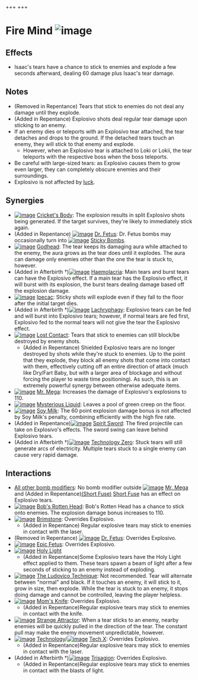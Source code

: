 +++
+++

 # Fire Mind ![image](/image/Fire_Mind.png) 


Effects
---------


* Isaac's tears have a chance to stick to enemies and explode a few seconds afterward, dealing 60 damage plus Isaac's tear damage.


Notes
-------


* (Removed in Repentance) Tears that stick to enemies do not deal any damage until they explode.
* (Added in Repentance) Explosivo shots deal regular tear damage upon sticking to an enemy.
* If an enemy dies or teleports with an Explosivo tear attached, the tear detaches and drops to the ground. If the detached tears touch an enemy, they will stick to that enemy and explode.
	+ However, when an Explosivo tear is attached to Loki or Lokii, the tear teleports with the respective boss when the boss teleports.
* Be careful with large-sized tears: as Explosivo causes them to grow even larger, they can completely obscure enemies and their surroundings.
* Explosivo is not affected by [luck](/wiki/Luck "Luck").


Synergies
-----------


* [![image](/image/Cricket%27s_Body.png)](/wiki/Cricket%27s_Body "Cricket's Body") [Cricket's Body](/wiki/Cricket%27s_Body "Cricket's Body"): The explosion results in split Explosivo shots being generated. If the target survives, they're likely to immediately stick again.
* (Added in Repentance) [![image](/image/Dr._Fetus.png)](/wiki/Dr._Fetus "Dr. Fetus") [Dr. Fetus](/wiki/Dr._Fetus "Dr. Fetus"): Dr. Fetus bombs may occasionally turn into [![image](/image/Sticky_Bombs.png)](/wiki/Sticky_Bombs "Sticky Bombs") [Sticky Bombs](/wiki/Sticky_Bombs "Sticky Bombs").
* [![image](/image/Godhead.png)](/wiki/Godhead "Godhead") [Godhead](/wiki/Godhead "Godhead"): The tear keeps its damaging aura while attached to the enemy, the aura grows as the tear does until it explodes. The aura can damage only enemies other than the one the tear is stuck to, however.
* (Added in Afterbirth †)[![image](/image/Haemolacria.png)](/wiki/Haemolacria "Haemolacria") [Haemolacria](/wiki/Haemolacria "Haemolacria"): Main tears and burst tears can have the Explosivo effect. If a main tear has the Explosivo effect, it will burst with its explosion, the burst tears dealing damage based off the explosion damage.
* [![image](/image/Ipecac.png)](/wiki/Ipecac "Ipecac") [Ipecac](/wiki/Ipecac "Ipecac"): Sticky shots will explode even if they fall to the floor after the initial target dies.
* (Added in Afterbirth †)[![image](/image/Lachryphagy.png)](/wiki/Lachryphagy "Lachryphagy") [Lachryphagy](/wiki/Lachryphagy "Lachryphagy"): Explosivo tears can be fed and will burst into Explosivo tears; however, if normal tears are fed first, Explosivo fed to the normal tears will not give the tear the Explosivo effect.
* [![image](/image/Lost_Contact.png)](/wiki/Lost_Contact "Lost Contact") [Lost Contact](/wiki/Lost_Contact "Lost Contact"): Tears that stick to enemies can still block/be destroyed by enemy shots.
	+ (Added in Repentance) Shielded Explosivo tears are no longer destroyed by shots while they're stuck to enemies. Up to the point that they explode, they block all enemy shots that come into contact with them, effectively cutting off an entire direction of attack (much like Dry/Fart Baby, but with a larger area of blockage and without forcing the player to waste time positioning). As such, this is an extremely powerful synergy between otherwise adequate items.
* [![image](/image/Mr._Mega.png)](/wiki/Mr._Mega "Mr. Mega") [Mr. Mega](/wiki/Mr._Mega "Mr. Mega"): Increases the damage of Explosivo's explosions to 110.
* [![image](/image/Mysterious_Liquid.png)](/wiki/Mysterious_Liquid "Mysterious Liquid") [Mysterious Liquid](/wiki/Mysterious_Liquid "Mysterious Liquid"): Leaves a pool of green creep on the floor.
* [![image](/image/Soy_Milk.png)](/wiki/Soy_Milk "Soy Milk") [Soy Milk](/wiki/Soy_Milk "Soy Milk"): The 60 point explosion damage bonus is not affected by Soy Milk's penalty, combining efficiently with the high fire rate.
* (Added in Repentance)[![image](/image/Spirit_Sword.png)](/wiki/Spirit_Sword "Spirit Sword") [Spirit Sword](/wiki/Spirit_Sword "Spirit Sword"): The fired projectile can take on Explosivo's effects. The sword swing can leave behind Explosivo tears.
* (Added in Afterbirth †)[![image](/image/Technology_Zero.png)](/wiki/Technology_Zero "Technology Zero") [Technology Zero](/wiki/Technology_Zero "Technology Zero"): Stuck tears will still generate arcs of electricity. Multiple tears stuck to a single enemy can cause very rapid damage.


Interactions
--------------


* [All other bomb modifiers](/wiki/Category:Bomb_items "Category:Bomb items"): No bomb modifier outside [![image](/image/Mr._Mega.png)](/wiki/Mr._Mega "Mr. Mega") [Mr. Mega](/wiki/Mr._Mega "Mr. Mega") and (Added in Repentance)[(Short Fuse)](/wiki/Short_Fuse "Short Fuse") [Short Fuse](/wiki/Short_Fuse "Short Fuse") has an effect on Explosivo tears.
* [![image](/image/Bob%27s_Rotten_Head.png)](/wiki/Bob%27s_Rotten_Head "Bob's Rotten Head") [Bob's Rotten Head](/wiki/Bob%27s_Rotten_Head "Bob's Rotten Head"): Bob's Rotten Head has a chance to stick onto enemies. The explosion damage bonus increases to 110.
* [![image](/image/Brimstone.png)](/wiki/Brimstone "Brimstone") [Brimstone](/wiki/Brimstone "Brimstone"): Overrides Explosivo.
	+ (Added in Repentance) Regular explosive tears may stick to enemies in contact with the laser.
* (Removed in Repentance) [![image](/image/Dr._Fetus.png)](/wiki/Dr._Fetus "Dr. Fetus") [Dr. Fetus](/wiki/Dr._Fetus "Dr. Fetus"): Overrides Explosivo.
* [![image](/image/Epic_Fetus.png)](/wiki/Epic_Fetus "Epic Fetus") [Epic Fetus](/wiki/Epic_Fetus "Epic Fetus"): Overrides Explosivo.
* [![image](/image/Holy_Light.png)](/wiki/Holy_Light "Holy Light") [Holy Light](/wiki/Holy_Light "Holy Light")
	+ (Added in Repentance)Some Explosivo tears have the Holy Light effect applied to them. These tears spawn a beam of light after a few seconds of sticking to an enemy instead of exploding.
* [![image](/image/The_Ludovico_Technique.png)](/wiki/The_Ludovico_Technique "The Ludovico Technique") [The Ludovico Technique](/wiki/The_Ludovico_Technique "The Ludovico Technique"): Not recommended. Tear will alternate between "normal" and black. If it touches an enemy, it will stick to it, grow in size, then explode. While the tear is stuck to an enemy, it stops doing damage and cannot be controlled, leaving the player helpless.
* [![image](/image/Mom%27s_Knife.png)](/wiki/Mom%27s_Knife "Mom's Knife") [Mom's Knife](/wiki/Mom%27s_Knife "Mom's Knife"): Overrides Explosivo.
	+ (Added in Repentance)Regular explosive tears may stick to enemies in contact with the knife.
* [![image](/image/Strange_Attractor.png)](/wiki/Strange_Attractor "Strange Attractor") [Strange Attractor](/wiki/Strange_Attractor "Strange Attractor"): When a tear sticks to an enemy, nearby enemies will be quickly pulled in the direction of the tear. The constant pull may make the enemy movement unpredictable, however.
* [![image](/image/Technology.png)](/wiki/Technology "Technology") [Technology](/wiki/Technology "Technology")/[![image](/image/Tech_X.png)](/wiki/Tech_X "Tech X") [Tech X](/wiki/Tech_X "Tech X"): Overrides Explosivo.
	+ (Added in Repentance)Regular explosive tears may stick to enemies in contact with the laser.
* (Added in Afterbirth †)[![image](/image/Trisagion.png)](/wiki/Trisagion "Trisagion") [Trisagion](/wiki/Trisagion "Trisagion"): Overrides Explosivo.
	+ (Added in Repentance)Regular explosive tears may stick to enemies in contact with the blasts of light.


